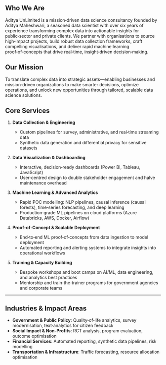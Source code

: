 ## Who We Are  
Aditya UnLimited is a mission‑driven data science consultancy founded by Aditya Maheshwari, a seasoned data scientist with over six years of experience transforming complex data into actionable insights for public‑sector and private clients. We partner with organisations to source high‑impact projects, build robust data collection frameworks, craft compelling visualisations, and deliver rapid machine learning proof‑of‑concepts that drive real‑time, insight‑driven decision‑making.

## Our Mission  
To translate complex data into strategic assets—enabling businesses and mission‑driven organizations to make smarter decisions, optimize operations, and unlock new opportunities through tailored, scalable data science solutions.


## Core Services  

1. **Data Collection & Engineering**  
   - Custom pipelines for survey, administrative, and real‑time streaming data  
   - Synthetic data generation and differential privacy for sensitive datasets  

2. **Data Visualization & Dashboarding**  
   - Interactive, decision‑ready dashboards (Power BI, Tableau, JavaScript)  
   - User‑centred design to double stakeholder engagement and halve maintenance overhead  

3. **Machine Learning & Advanced Analytics**  
   - Rapid POC modelling: NLP pipelines, causal inference (causal forests), time‑series forecasting, and deep learning  
   - Production‑grade ML pipelines on cloud platforms (Azure Databricks, AWS, Docker, Airflow)  

4. **Proof‑of‑Concept & Scalable Deployment**  
   - End‑to‑end ML proof‑of‑concepts from data ingestion to model deployment  
   - Automated reporting and alerting systems to integrate insights into operational workflows  

5. **Training & Capacity Building**  
   - Bespoke workshops and boot camps on AI/ML, data engineering, and analytics best practices  
   - Mentorship and train‑the‑trainer programs for government agencies and corporate teams  

---

## Industries & Impact Areas  
- **Government & Public Policy**: Quality‑of‑life analytics, survey modernisation, text‑analytics for citizen feedback  
- **Social Impact & Non‑Profits**: RCT analysis, program evaluation, outcome optimisation  
- **Financial Services**: Automated reporting, synthetic data pipelines, risk modelling  
- **Transportation & Infrastructure**: Traffic forecasting, resource allocation optimisation  

